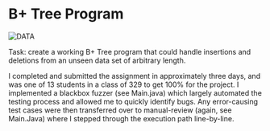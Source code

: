 <h1>B+ Tree Program</h1>

![DATA](https://img.shields.io/badge/Java-Data%20Structures%20%26%20Algorithms-blue)

Task: create a working B+ Tree program that could handle insertions and deletions from an unseen data set of arbitrary length. <br>

I completed and submitted the assignment in approximately three days, and was one of 13 students in a class of 329 to get 100% for the project. I implemented a blackbox fuzzer (see Main.java) which largely automated the testing process and allowed me to quickly identify bugs. Any error-causing test cases were then transferred over to manual-review (again, see Main.Java) where I stepped through the execution path line-by-line.
